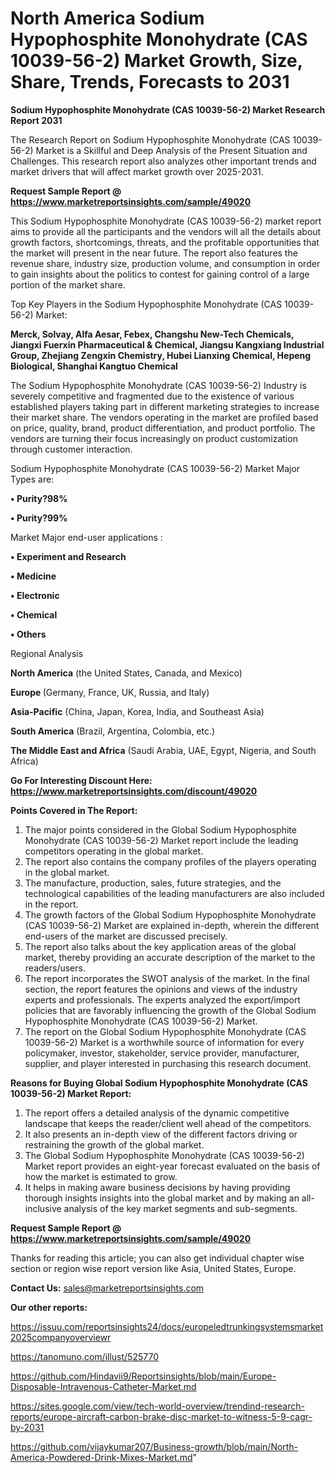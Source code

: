 # North America Sodium Hypophosphite Monohydrate (CAS 10039-56-2) Market Growth, Size, Share, Trends, Forecasts to 2031

<strong>Sodium Hypophosphite Monohydrate (CAS 10039-56-2) Market Research Report 2031</strong>

The Research Report on Sodium Hypophosphite Monohydrate (CAS 10039-56-2) Market is a Skillful and Deep Analysis of the Present Situation and Challenges. This research report also analyzes other important trends and market drivers that will affect market growth over 2025-2031.

<strong>Request Sample Report @ <a href=https://www.marketreportsinsights.com/sample/49020>https://www.marketreportsinsights.com/sample/49020</a></strong>

This Sodium Hypophosphite Monohydrate (CAS 10039-56-2) market report aims to provide all the participants and the vendors will all the details about growth factors, shortcomings, threats, and the profitable opportunities that the market will present in the near future. The report also features the revenue share, industry size, production volume, and consumption in order to gain insights about the politics to contest for gaining control of a large portion of the market share.

Top Key Players in the Sodium Hypophosphite Monohydrate (CAS 10039-56-2) Market:

<strong>Merck, Solvay, Alfa Aesar, Febex, Changshu New-Tech Chemicals, Jiangxi Fuerxin Pharmaceutical & Chemical, Jiangsu Kangxiang Industrial Group, Zhejiang Zengxin Chemistry, Hubei Lianxing Chemical, Hepeng Biological, Shanghai Kangtuo Chemical</strong>

The Sodium Hypophosphite Monohydrate (CAS 10039-56-2) Industry is severely competitive and fragmented due to the existence of various established players taking part in different marketing strategies to increase their market share. The vendors operating in the market are profiled based on price, quality, brand, product differentiation, and product portfolio. The vendors are turning their focus increasingly on product customization through customer interaction.

Sodium Hypophosphite Monohydrate (CAS 10039-56-2) Market Major Types are:

<strong>•  Purity?98%

•  Purity?99%</strong>

Market Major end-user applications :

<strong>•  Experiment and Research

•  Medicine

•  Electronic

•  Chemical

•  Others</strong>

Regional Analysis

</u><strong><b>North America</b></strong> (the United States, Canada, and Mexico)

<strong><b>Europe </b></strong>(Germany, France, UK, Russia, and Italy)

<strong><b>Asia-Pacific</b></strong> (China, Japan, Korea, India, and Southeast Asia)

<strong><b>South America</b></strong> (Brazil, Argentina, Colombia, etc.)

<strong><b>The Middle East and Africa</b></strong> (Saudi Arabia, UAE, Egypt, Nigeria, and South Africa)

<strong>Go For Interesting Discount Here: <a href=https://www.marketreportsinsights.com/discount/49020>https://www.marketreportsinsights.com/discount/49020</a></strong>

<strong>Points Covered in The Report:</strong>
<ol>
  <li>The major points considered in the Global Sodium Hypophosphite Monohydrate (CAS 10039-56-2) Market report include the leading competitors operating in the global market.</li>
  <li>The report also contains the company profiles of the players operating in the global market.</li>
  <li>The manufacture, production, sales, future strategies, and the technological capabilities of the leading manufacturers are also included in the report.</li>
  <li>The growth factors of the Global Sodium Hypophosphite Monohydrate (CAS 10039-56-2) Market are explained in-depth, wherein the different end-users of the market are discussed precisely.</li>
  <li>The report also talks about the key application areas of the global market, thereby providing an accurate description of the market to the readers/users.</li>
  <li>The report incorporates the SWOT analysis of the market. In the final section, the report features the opinions and views of the industry experts and professionals. The experts analyzed the export/import policies that are favorably influencing the growth of the Global Sodium Hypophosphite Monohydrate (CAS 10039-56-2) Market.</li>
  <li>The report on the Global Sodium Hypophosphite Monohydrate (CAS 10039-56-2) Market is a worthwhile source of information for every policymaker, investor, stakeholder, service provider, manufacturer, supplier, and player interested in purchasing this research document.</li>
</ol>
<strong>Reasons for Buying Global Sodium Hypophosphite Monohydrate (CAS 10039-56-2) Market Report:</strong>

<ol>
  <li>The report offers a detailed analysis of the dynamic competitive landscape that keeps the reader/client well ahead of the competitors.</li>
  <li>It also presents an in-depth view of the different factors driving or restraining the growth of the global market.</li>
  <li>The Global Sodium Hypophosphite Monohydrate (CAS 10039-56-2) Market report provides an eight-year forecast evaluated on the basis of how the market is estimated to grow.</li>
  <li>It helps in making aware business decisions by having providing thorough insights insights into the global market and by making an all-inclusive analysis of the key market segments and sub-segments.</li>
</ol>
<strong>Request Sample Report @ <a href=https://www.marketreportsinsights.com/sample/49020>https://www.marketreportsinsights.com/sample/49020</a></strong>


Thanks for reading this article; you can also get individual chapter wise section or region wise report version like Asia, United States, Europe.

<strong>Contact Us:</strong>
sales@marketreportsinsights.com

<strong>Our other reports:</strong>

<a href=https://issuu.com/reportsinsights24/docs/europeledtrunkingsystemsmarket2025companyoverviewr>https://issuu.com/reportsinsights24/docs/europeledtrunkingsystemsmarket2025companyoverviewr</a>

<a href=https://tanomuno.com/illust/525770>https://tanomuno.com/illust/525770</a>

<a href=https://github.com/Hindavii9/Reportsinsights/blob/main/Europe-Disposable-Intravenous-Catheter-Market.md>https://github.com/Hindavii9/Reportsinsights/blob/main/Europe-Disposable-Intravenous-Catheter-Market.md</a>

<a href=https://sites.google.com/view/tech-world-overview/trendind-research-reports/europe-aircraft-carbon-brake-disc-market-to-witness-5-9-cagr-by-2031>https://sites.google.com/view/tech-world-overview/trendind-research-reports/europe-aircraft-carbon-brake-disc-market-to-witness-5-9-cagr-by-2031</a>

<a href=https://github.com/vijaykumar207/Business-growth/blob/main/North-America-Powdered-Drink-Mixes-Market.md>https://github.com/vijaykumar207/Business-growth/blob/main/North-America-Powdered-Drink-Mixes-Market.md</a>"
